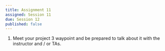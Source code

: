 ```yaml
---
title: Assignment 11
assigned: Session 11
due: Session 12
published: false
---
```


1. Meet your project 3 waypoint and be prepared to talk about it with the instructor and / or TAs.